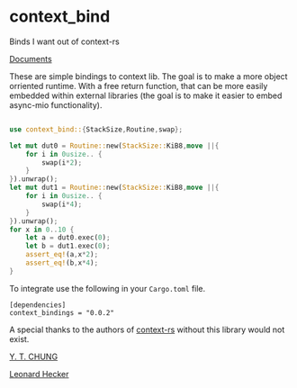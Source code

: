 # context_bind
Binds I want out of context-rs

[Documents](https://valarauca.github.io/context_bind/context_bind/index.html)

These are simple bindings to context lib. The goal is to make a more object orriented runtime. With a free return function,
that can be more easily embedded within external libraries (the goal is to make it easier to embed async-mio functionality).

```rust

use context_bind::{StackSize,Routine,swap};

let mut dut0 = Routine::new(StackSize::KiB8,move ||{
    for i in 0usize.. {
        swap(i*2);
    }
}).unwrap();
let mut dut1 = Routine::new(StackSize::KiB8,move ||{
    for i in 0usize.. {
        swap(i*4);
    }
}).unwrap();
for x in 0..10 {
    let a = dut0.exec(0);
    let b = dut1.exec(0);
    assert_eq!(a,x*2);
    assert_eq!(b,x*4);
}

```

To integrate use the following in your `Cargo.toml` file.

```
[dependencies]
context_bindings = "0.0.2"
```

A special thanks to the authors of [context-rs](https://github.com/zonyitoo/context-rs) without this library would not exist.

[Y. T. CHUNG](https://github.com/zonyitoo)

[Leonard Hecker](https://github.com/lhecker)
